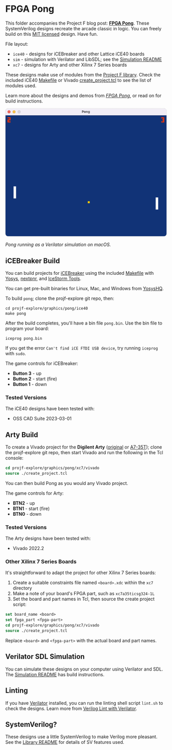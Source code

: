 # FPGA Pong

This folder accompanies the Project F blog post: **[FPGA Pong](https://projectf.io/posts/fpga-pong/)**. These SystemVerilog designs recreate the arcade classic in logic. You can freely build on this [MIT licensed](../../LICENSE) design. Have fun.

File layout:

* `ice40` - designs for iCEBreaker and other Lattice iCE40 boards
* `sim` - simulation with Verilator and LibSDL; see the [Simulation README](sim/README.md)
* `xc7` - designs for Arty and other Xilinx 7 Series boards

These designs make use of modules from the [Project F library](../../lib/). Check the included iCE40 [Makefile](ice40/Makefile) or Vivado [create_project.tcl](xc7/vivado/create_project.tcl) to see the list of modules used.

Learn more about the designs and demos from _[FPGA Pong](https://projectf.io/posts/fpga-pong/)_, or read on for build instructions.

![](../../doc/img/pong-verilator-sdl.png?raw=true "")

_Pong running as a Verilator simulation on macOS._

## iCEBreaker Build

You can build projects for [iCEBreaker](https://docs.icebreaker-fpga.org/hardware/icebreaker/) using the included [Makefile](ice40/Makefile) with [Yosys](https://yosyshq.net/yosys/), [nextpnr](https://github.com/YosysHQ/nextpnr), and [IceStorm Tools](https://github.com/YosysHQ/icestorm).

You can get pre-built binaries for Linux, Mac, and Windows from [YosysHQ](https://github.com/YosysHQ/oss-cad-suite-build).

To build `pong`; clone the projf-explore git repo, then:

```shell
cd projf-explore/graphics/pong/ice40
make pong
```

After the build completes, you'll have a bin file `pong.bin`. Use the bin file to program your board:

```shell
iceprog pong.bin
```

If you get the error `Can't find iCE FTDI USB device`, try running `iceprog` with `sudo`.

The game controls for iCEBreaker:

* **Button 3** - up
* **Button 2** - start (fire)
* **Button 1** - down

### Tested Versions

The iCE40 designs have been tested with:

* OSS CAD Suite 2023-03-01

## Arty Build

To create a Vivado project for the **Digilent Arty** ([original](https://digilent.com/reference/programmable-logic/arty/reference-manual) or [A7-35T](https://reference.digilentinc.com/reference/programmable-logic/arty-a7/reference-manual)); clone the projf-explore git repo, then start Vivado and run the following in the Tcl console:

```tcl
cd projf-explore/graphics/pong/xc7/vivado
source ./create_project.tcl
```

You can then build Pong as you would any Vivado project.

The game controls for Arty:

* **BTN2** - up
* **BTN1** - start (fire)
* **BTN0** - down

### Tested Versions

The Arty designs have been tested with:

* Vivado 2022.2

### Other Xilinx 7 Series Boards

It's straightforward to adapt the project for other Xilinx 7 Series boards:

1. Create a suitable constraints file named `<board>.xdc` within the `xc7` directory
2. Make a note of your board's FPGA part, such as `xc7a35ticsg324-1L`
3. Set the board and part names in Tcl, then source the create project script:

```tcl
set board_name <board>
set fpga_part <fpga-part>
cd projf-explore/graphics/pong/xc7/vivado
source ./create_project.tcl
```

Replace `<board>` and `<fpga-part>` with the actual board and part names.

## Verilator SDL Simulation

You can simulate these designs on your computer using Verilator and SDL. The [Simulation README](sim/README.md) has build instructions.

## Linting

If you have [Verilator](https://www.veripool.org/wiki/verilator) installed, you can run the linting shell script `lint.sh` to check the designs. Learn more from [Verilog Lint with Verilator](https://projectf.io/posts/verilog-lint-with-verilator/).

## SystemVerilog?

These designs use a little SystemVerilog to make Verilog more pleasant. See the [Library README](../../lib/README.md#systemverilog) for details of SV features used.
